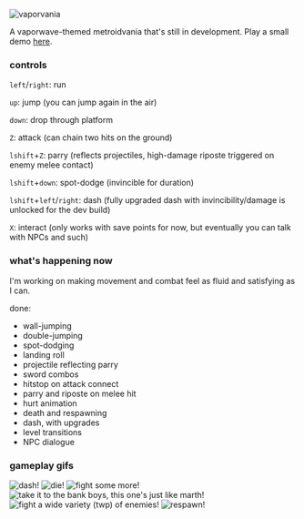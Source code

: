 ![vaporvania](https://68.media.tumblr.com/7e849ccf6d2504819c988362f39d1fc5/tumblr_p1a0g57fCV1tk26l4o1_1280.png)

A vaporwave-themed metroidvania that's still in development. Play a small demo [here](https://adriangarza.github.io/vaporvania).

### controls
`left`/`right`: run

`up`: jump (you can jump again in the air)

`down`: drop through platform

`Z`: attack (can chain two hits on the ground)

`lshift`+`Z`: parry (reflects projectiles, high-damage riposte triggered on enemy melee contact)

`lshift`+`down`: spot-dodge (invincible for duration)

`lshift`+`left`/`right`: dash (fully upgraded dash with invincibility/damage is unlocked for the dev build)

`X`: interact (only works with save points for now, but eventually you can talk with NPCs and such)

### what's happening now
I'm working on making movement and combat feel as fluid and satisfying as I can.

done:
- wall-jumping
- double-jumping
- spot-dodging
- landing roll
- projectile reflecting parry
- sword combos
- hitstop on attack connect
- parry and riposte on melee hit
- hurt animation
- death and respawning
- dash, with upgrades
- level transitions
- NPC dialogue

### gameplay gifs
![dash!](https://68.media.tumblr.com/de29d78f722bb799a518e2f4f491bfbd/tumblr_ovey38k7zT1tk26l4o1_400.gif)
![die!](https://68.media.tumblr.com/55a0a909774381cb11225f42f7fe19db/tumblr_ov014kALuL1tk26l4o1_400.gif)
![fight some more!](https://68.media.tumblr.com/6fc81e64f40611ba75ed299ec21504e1/tumblr_outf25Irw91tk26l4o1_400.gif)
![take it to the bank boys, this one's just like marth!](https://68.media.tumblr.com/2072af438e8d20659056adf4f6c70a56/tumblr_ouyviaopEb1tk26l4o1_400.gif)
![fight a wide variety (twp) of enemies!](https://78.media.tumblr.com/1175772b1a454e26d75f687d94088a49/tumblr_p1m1k4oGas1tk26l4o1_r1_400.gif)
![respawn!](https://78.media.tumblr.com/6f62a3cc26e32c56124d95b2d7bccbe1/tumblr_p1ndmf4W0j1tk26l4o1_r1_400.gif)
